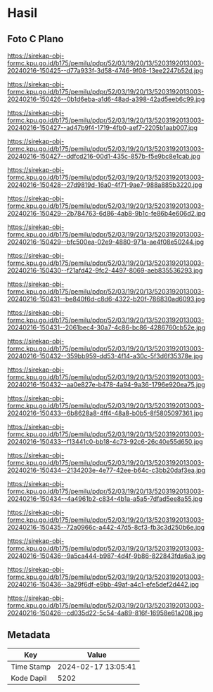 # Hasil

## Foto C Plano

https://sirekap-obj-formc.kpu.go.id/b175/pemilu/pdpr/52/03/19/20/13/5203192013003-20240216-150425--d77a933f-3d58-4746-9f08-13ee2247b52d.jpg

https://sirekap-obj-formc.kpu.go.id/b175/pemilu/pdpr/52/03/19/20/13/5203192013003-20240216-150426--0b1d6eba-a1d6-48ad-a398-42ad5eeb6c99.jpg

https://sirekap-obj-formc.kpu.go.id/b175/pemilu/pdpr/52/03/19/20/13/5203192013003-20240216-150427--ad47b9f4-1719-4fb0-aef7-2205b1aab007.jpg

https://sirekap-obj-formc.kpu.go.id/b175/pemilu/pdpr/52/03/19/20/13/5203192013003-20240216-150427--ddfcd216-00d1-435c-857b-f5e9bc8e1cab.jpg

https://sirekap-obj-formc.kpu.go.id/b175/pemilu/pdpr/52/03/19/20/13/5203192013003-20240216-150428--27d9819d-16a0-4f71-9ae7-988a885b3220.jpg

https://sirekap-obj-formc.kpu.go.id/b175/pemilu/pdpr/52/03/19/20/13/5203192013003-20240216-150429--2b784763-6d86-4ab8-9b1c-fe86b4e606d2.jpg

https://sirekap-obj-formc.kpu.go.id/b175/pemilu/pdpr/52/03/19/20/13/5203192013003-20240216-150429--bfc500ea-02e9-4880-971a-ae4f08e50244.jpg

https://sirekap-obj-formc.kpu.go.id/b175/pemilu/pdpr/52/03/19/20/13/5203192013003-20240216-150430--f21afd42-9fc2-4497-8069-aeb835536293.jpg

https://sirekap-obj-formc.kpu.go.id/b175/pemilu/pdpr/52/03/19/20/13/5203192013003-20240216-150431--be840f6d-c8d6-4322-b20f-786830ad6093.jpg

https://sirekap-obj-formc.kpu.go.id/b175/pemilu/pdpr/52/03/19/20/13/5203192013003-20240216-150431--2061bec4-30a7-4c86-bc86-4286760cb52e.jpg

https://sirekap-obj-formc.kpu.go.id/b175/pemilu/pdpr/52/03/19/20/13/5203192013003-20240216-150432--359bb959-dd53-4f14-a30c-5f3d6f35378e.jpg

https://sirekap-obj-formc.kpu.go.id/b175/pemilu/pdpr/52/03/19/20/13/5203192013003-20240216-150432--aa0e827e-b478-4a94-9a36-1796e920ea75.jpg

https://sirekap-obj-formc.kpu.go.id/b175/pemilu/pdpr/52/03/19/20/13/5203192013003-20240216-150433--6b8628a8-4ff4-48a8-b0b5-8f5805097361.jpg

https://sirekap-obj-formc.kpu.go.id/b175/pemilu/pdpr/52/03/19/20/13/5203192013003-20240216-150433--f13441c0-bb18-4c73-92c6-26c40e55d650.jpg

https://sirekap-obj-formc.kpu.go.id/b175/pemilu/pdpr/52/03/19/20/13/5203192013003-20240216-150434--2134203e-4e77-42ee-b64c-c3bb20daf3ea.jpg

https://sirekap-obj-formc.kpu.go.id/b175/pemilu/pdpr/52/03/19/20/13/5203192013003-20240216-150434--4a4961b2-c834-4b1a-a5a5-7dfad5ee8a55.jpg

https://sirekap-obj-formc.kpu.go.id/b175/pemilu/pdpr/52/03/19/20/13/5203192013003-20240216-150435--72a0966c-a442-47d5-8cf3-fb3c3d250b6e.jpg

https://sirekap-obj-formc.kpu.go.id/b175/pemilu/pdpr/52/03/19/20/13/5203192013003-20240216-150436--9a5ca444-b987-4d4f-9b86-822843fda6a3.jpg

https://sirekap-obj-formc.kpu.go.id/b175/pemilu/pdpr/52/03/19/20/13/5203192013003-20240216-150436--3a29f6df-e9bb-49af-a4c1-efe5def2d442.jpg

https://sirekap-obj-formc.kpu.go.id/b175/pemilu/pdpr/52/03/19/20/13/5203192013003-20240216-150426--cd035d22-5c54-4a89-816f-16958e61a208.jpg


## Metadata

| Key        | Value               |
| ---------- | ------------------- |
| Time Stamp | 2024-02-17 13:05:41 |
| Kode Dapil | 5202                |



